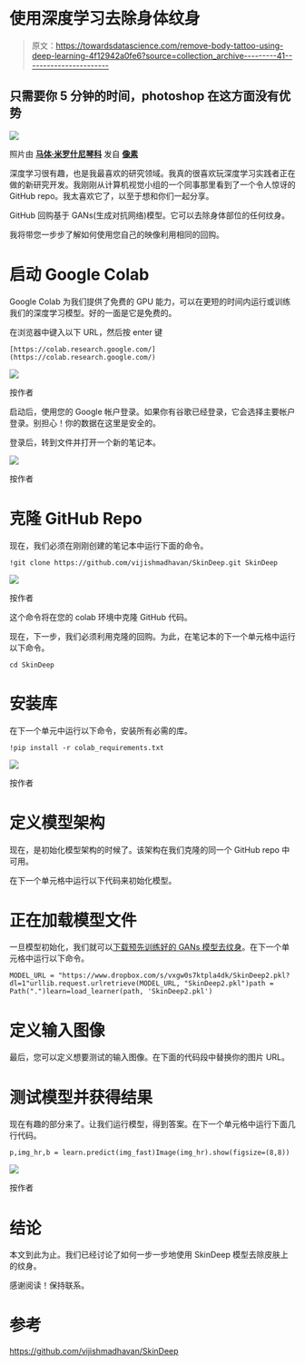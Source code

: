 # 使用深度学习去除身体纹身

> 原文：<https://towardsdatascience.com/remove-body-tattoo-using-deep-learning-4f12942a0fe6?source=collection_archive---------41----------------------->

## 只需要你 5 分钟的时间，photoshop 在这方面没有优势

![](img/aa5a5163a62cd0143eeec37d6c3c3761.png)

照片由 [**马体·米罗什尼琴科**](https://www.pexels.com/@tima-miroshnichenko?utm_content=attributionCopyText&utm_medium=referral&utm_source=pexels) 发自 [**像素**](https://www.pexels.com/photo/man-in-pink-shirt-playing-acoustic-guitar-5045947/?utm_content=attributionCopyText&utm_medium=referral&utm_source=pexels)

深度学习很有趣，也是我最喜欢的研究领域。我真的很喜欢玩深度学习实践者正在做的新研究开发。我刚刚从计算机视觉小组的一个同事那里看到了一个令人惊讶的 GitHub repo。我太喜欢它了，以至于想和你们一起分享。

GitHub 回购基于 GANs(生成对抗网络)模型。它可以去除身体部位的任何纹身。

我将带您一步步了解如何使用您自己的映像利用相同的回购。

# 启动 Google Colab

Google Colab 为我们提供了免费的 GPU 能力，可以在更短的时间内运行或训练我们的深度学习模型。好的一面是它是免费的。

在浏览器中键入以下 URL，然后按 enter 键

```
[https://colab.research.google.com/](https://colab.research.google.com/)
```

![](img/a44f6d9898357855622d2bf7ea7efbb6.png)

按作者

启动后，使用您的 Google 帐户登录。如果你有谷歌已经登录，它会选择主要帐户登录。别担心！你的数据在这里是安全的。

登录后，转到文件并打开一个新的笔记本。

![](img/81e5d12f38588c632916d6d4ccee59d5.png)

按作者

# 克隆 GitHub Repo

现在，我们必须在刚刚创建的笔记本中运行下面的命令。

```
!git clone https://github.com/vijishmadhavan/SkinDeep.git SkinDeep
```

![](img/de8ae79d6595949e4244c1f2102f24d0.png)

按作者

这个命令将在您的 colab 环境中克隆 GitHub 代码。

现在，下一步，我们必须利用克隆的回购。为此，在笔记本的下一个单元格中运行以下命令。

```
cd SkinDeep
```

# 安装库

在下一个单元中运行以下命令，安装所有必需的库。

```
!pip install -r colab_requirements.txt
```

![](img/4d1389f3f4c8ba23ed115c4b638a8e4c.png)

按作者

# 定义模型架构

现在，是初始化模型架构的时候了。该架构在我们克隆的同一个 GitHub repo 中可用。

在下一个单元格中运行以下代码来初始化模型。

# 正在加载模型文件

一旦模型初始化，我们就可以[下载预先训练好的 GANs 模型去纹身](https://github.com/vijishmadhavan/SkinDeep)。在下一个单元格中运行以下命令。

```
MODEL_URL = "https://www.dropbox.com/s/vxgw0s7ktpla4dk/SkinDeep2.pkl?dl=1"urllib.request.urlretrieve(MODEL_URL, "SkinDeep2.pkl")path = Path(".")learn=load_learner(path, 'SkinDeep2.pkl')
```

# 定义输入图像

最后，您可以定义想要测试的输入图像。在下面的代码段中替换你的图片 URL。

# 测试模型并获得结果

现在有趣的部分来了。让我们运行模型，得到答案。在下一个单元格中运行下面几行代码。

```
p,img_hr,b = learn.predict(img_fast)Image(img_hr).show(figsize=(8,8))
```

![](img/1784693f6454d664549a256a5fc4ecf4.png)

按作者

# 结论

本文到此为止。我们已经讨论了如何一步一步地使用 SkinDeep 模型去除皮肤上的纹身。

感谢阅读！保持联系。

# 参考

<https://github.com/vijishmadhavan/SkinDeep> 